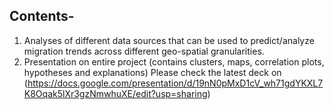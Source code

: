 ## Contents-

1. Analyses of different data sources that can be used to predict/analyze migration trends across different geo-spatial granularities.
2. Presentation on entire project (contains clusters, maps, correlation plots, hypotheses and explanations) Please check the latest deck on (https://docs.google.com/presentation/d/19nN0pMxD1cV_wh71gdYKXL7K8Oqak5lXr3gzNmwhuXE/edit?usp=sharing)

